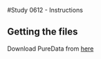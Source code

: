 #Study 0612 - Instructions

## Getting the files

Download PureData from [here](puredata.info/downloads)
